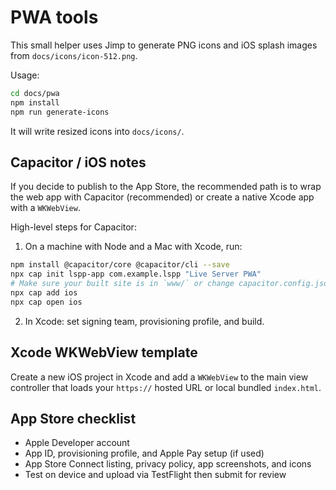 PWA tools
=========

This small helper uses Jimp to generate PNG icons and iOS splash images from `docs/icons/icon-512.png`.

Usage:

```bash
cd docs/pwa
npm install
npm run generate-icons
```

It will write resized icons into `docs/icons/`.

Capacitor / iOS notes
---------------------

If you decide to publish to the App Store, the recommended path is to wrap the web app with Capacitor (recommended) or create a native Xcode app with a `WKWebView`.

High-level steps for Capacitor:

1. On a machine with Node and a Mac with Xcode, run:

```bash
npm install @capacitor/core @capacitor/cli --save
npx cap init lspp-app com.example.lspp "Live Server PWA"
# Make sure your built site is in `www/` or change capacitor.config.json
npx cap add ios
npx cap open ios
```

2. In Xcode: set signing team, provisioning profile, and build.

Xcode WKWebView template
------------------------

Create a new iOS project in Xcode and add a `WKWebView` to the main view controller that loads your `https://` hosted URL or local bundled `index.html`.

App Store checklist
-------------------

- Apple Developer account
- App ID, provisioning profile, and Apple Pay setup (if used)
- App Store Connect listing, privacy policy, app screenshots, and icons
- Test on device and upload via TestFlight then submit for review
